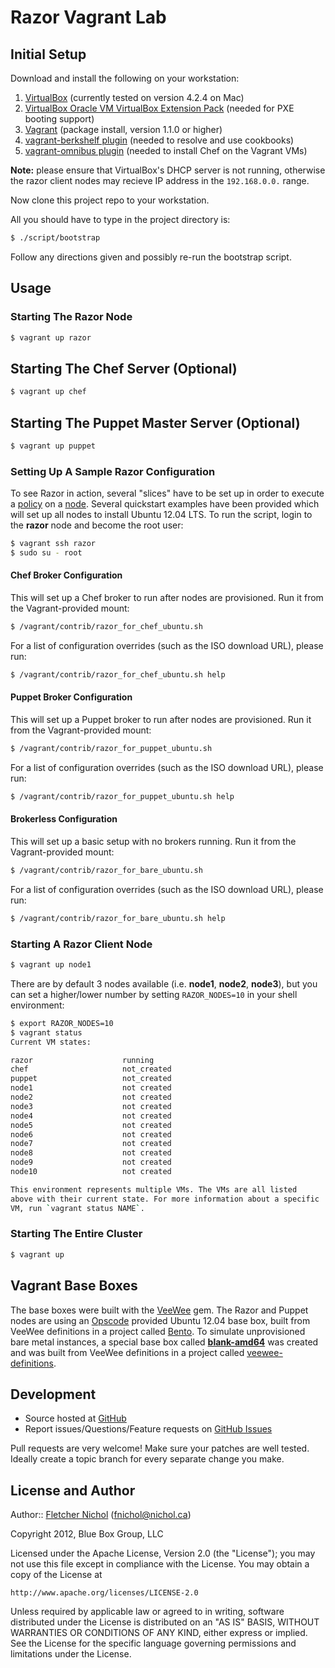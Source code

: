 # Razor Vagrant Lab

## Initial Setup

Download and install the following on your workstation:

1. [VirtualBox][vb_site] (currently tested on version 4.2.4 on Mac)
2. [VirtualBox Oracle VM VirtualBox Extension Pack][vb_site] (needed for
   PXE booting support)
3. [Vagrant][vagrant_site] (package install, version 1.1.0 or higher)
4. [vagrant-berkshelf plugin][vagrant_berkshelf] (needed to resolve and use cookbooks)
5. [vagrant-omnibus plugin][vagrant_omnibus] (needed to install Chef on the Vagrant VMs)

**Note:** please ensure that VirtualBox's DHCP server is not running,
otherwise the razor client nodes may recieve IP address in the
`192.168.0.0.` range.

Now clone this project repo to your workstation.

All you should have to type in the project directory is:

```sh
$ ./script/bootstrap
```

Follow any directions given and possibly re-run the bootstrap script.

## Usage

### Starting The Razor Node

```sh
$ vagrant up razor
```

## Starting The Chef Server (Optional)

```sh
$ vagrant up chef
```

## Starting The Puppet Master Server (Optional)

```sh
$ vagrant up puppet
```

### Setting Up A Sample Razor Configuration

To see Razor in action, several "slices" have to be set up in order to execute
a [policy][policy_wiki] on a [node][node_wiki]. Several quickstart examples
have been provided which will set up all nodes to install Ubuntu 12.04 LTS.
To run the script, login to the **razor** node and become the root user:

```sh
$ vagrant ssh razor
$ sudo su - root
```

#### Chef Broker Configuration

This will set up a Chef broker to run after nodes are provisioned. Run it
from the Vagrant-provided mount:

```sh
$ /vagrant/contrib/razor_for_chef_ubuntu.sh
```

For a list of configuration overrides (such as the ISO download URL), please
run:

```sh
$ /vagrant/contrib/razor_for_chef_ubuntu.sh help
```

#### Puppet Broker Configuration

This will set up a Puppet broker to run after nodes are provisioned. Run it
from the Vagrant-provided mount:

```sh
$ /vagrant/contrib/razor_for_puppet_ubuntu.sh
```

For a list of configuration overrides (such as the ISO download URL), please
run:

```sh
$ /vagrant/contrib/razor_for_puppet_ubuntu.sh help
```

#### Brokerless Configuration

This will set up a basic setup with no brokers running. Run it from the
Vagrant-provided mount:

```sh
$ /vagrant/contrib/razor_for_bare_ubuntu.sh
```

For a list of configuration overrides (such as the ISO download URL), please
run:

```sh
$ /vagrant/contrib/razor_for_bare_ubuntu.sh help
```

### Starting A Razor Client Node

```sh
$ vagrant up node1
```

There are by default 3 nodes available (i.e. **node1**, **node2**, **node3**),
but you can set a higher/lower number by setting `RAZOR_NODES=10` in your
shell environment:

```sh
$ export RAZOR_NODES=10
$ vagrant status
Current VM states:

razor                    running
chef                     not_created
puppet                   not_created
node1                    not created
node2                    not created
node3                    not created
node4                    not created
node5                    not created
node6                    not created
node7                    not created
node8                    not created
node9                    not created
node10                   not created

This environment represents multiple VMs. The VMs are all listed
above with their current state. For more information about a specific
VM, run `vagrant status NAME`.
```

### Starting The Entire Cluster

```sh
$ vagrant up
```

## Vagrant Base Boxes

The base boxes were built with the [VeeWee][veewee_site] gem. The Razor and
Puppet nodes are using an [Opscode][opscode_site] provided Ubuntu 12.04 base
box, built from VeeWee definitions in a project called [Bento][bento_site]. To
simulate unprovisioned bare metal instances, a special base box called
[**blank-amd64**][blank_amd64] was created and was built from VeeWee
definitions in a project called [veewee-definitions][vwd_site].

## Development

* Source hosted at [GitHub][repo]
* Report issues/Questions/Feature requests on [GitHub Issues][issues]

Pull requests are very welcome! Make sure your patches are well tested.
Ideally create a topic branch for every separate change you make.

## <a name="license"></a> License and Author

Author:: [Fletcher Nichol][fnichol] (<fnichol@nichol.ca>)

Copyright 2012, Blue Box Group, LLC

Licensed under the Apache License, Version 2.0 (the "License");
you may not use this file except in compliance with the License.
You may obtain a copy of the License at

    http://www.apache.org/licenses/LICENSE-2.0

Unless required by applicable law or agreed to in writing, software
distributed under the License is distributed on an "AS IS" BASIS,
WITHOUT WARRANTIES OR CONDITIONS OF ANY KIND, either express or implied.
See the License for the specific language governing permissions and
limitations under the License.


[bento_site]:   https://github.com/opscode/bento
[blank_amd64]:  https://github.com/fnichol/veewee-definitions/blob/master/definitions/blank-amd64/definition.rb
[opscode_site]: http://www.opscode.com/
[node_wiki]:    https://github.com/puppetlabs/Razor/wiki/node
[policy_wiki]:  https://github.com/puppetlabs/Razor/wiki/policy
[vb_site]:      https://www.virtualbox.org/wiki/Downloads
[veewee_site]:  https://github.com/jedi4ever/veewee
[vagrant_site]: http://vagrantup.com/
[vagrant_berkshelf]: http://berkshelf.com/
[vagrant_omnibus]: https://github.com/schisamo/vagrant-omnibus
[vwd_site]:     https://github.com/fnichol/veewee-definitions

[fnichol]:      https://github.com/fnichol
[repo]:         https://github.com/blueboxgroup/razor-vagrant-lab
[issues]:       https://github.com/blueboxgroup/razor-vagrant-lab/issues
